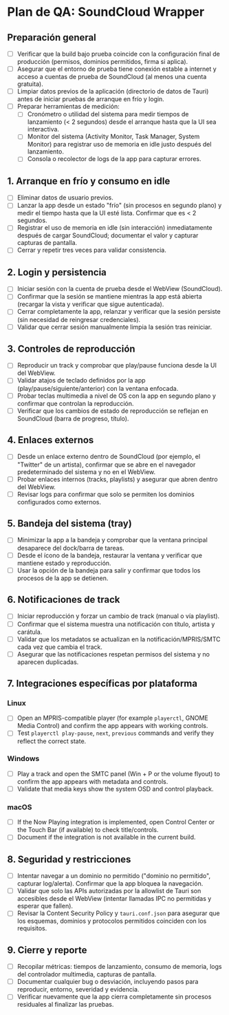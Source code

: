 # Plan de QA: SoundCloud Wrapper

## Preparación general
- [ ] Verificar que la build bajo prueba coincide con la configuración final de producción (permisos, dominios permitidos, firma si aplica).
- [ ] Asegurar que el entorno de prueba tiene conexión estable a internet y acceso a cuentas de prueba de SoundCloud (al menos una cuenta gratuita).
- [ ] Limpiar datos previos de la aplicación (directorio de datos de Tauri) antes de iniciar pruebas de arranque en frío y login.
- [ ] Preparar herramientas de medición:
  - [ ] Cronómetro o utilidad del sistema para medir tiempos de lanzamiento (< 2 segundos) desde el arranque hasta que la UI sea interactiva.
  - [ ] Monitor del sistema (Activity Monitor, Task Manager, System Monitor) para registrar uso de memoria en idle justo después del lanzamiento.
  - [ ] Consola o recolector de logs de la app para capturar errores.

## 1. Arranque en frío y consumo en idle
- [ ] Eliminar datos de usuario previos.
- [ ] Lanzar la app desde un estado "frío" (sin procesos en segundo plano) y medir el tiempo hasta que la UI esté lista. Confirmar que es < 2 segundos.
- [ ] Registrar el uso de memoria en idle (sin interacción) inmediatamente después de cargar SoundCloud; documentar el valor y capturar capturas de pantalla.
- [ ] Cerrar y repetir tres veces para validar consistencia.

## 2. Login y persistencia
- [ ] Iniciar sesión con la cuenta de prueba desde el WebView (SoundCloud).
- [ ] Confirmar que la sesión se mantiene mientras la app está abierta (recargar la vista y verificar que sigue autenticada).
- [ ] Cerrar completamente la app, relanzar y verificar que la sesión persiste (sin necesidad de reingresar credenciales).
- [ ] Validar que cerrar sesión manualmente limpia la sesión tras reiniciar.

## 3. Controles de reproducción
- [ ] Reproducir un track y comprobar que play/pause funciona desde la UI del WebView.
- [ ] Validar atajos de teclado definidos por la app (play/pause/siguiente/anterior) con la ventana enfocada.
- [ ] Probar teclas multimedia a nivel de OS con la app en segundo plano y confirmar que controlan la reproducción.
- [ ] Verificar que los cambios de estado de reproducción se reflejan en SoundCloud (barra de progreso, título).

## 4. Enlaces externos
- [ ] Desde un enlace externo dentro de SoundCloud (por ejemplo, el "Twitter" de un artista), confirmar que se abre en el navegador predeterminado del sistema y no en el WebView.
- [ ] Probar enlaces internos (tracks, playlists) y asegurar que abren dentro del WebView.
- [ ] Revisar logs para confirmar que solo se permiten los dominios configurados como externos.

## 5. Bandeja del sistema (tray)
- [ ] Minimizar la app a la bandeja y comprobar que la ventana principal desaparece del dock/barra de tareas.
- [ ] Desde el ícono de la bandeja, restaurar la ventana y verificar que mantiene estado y reproducción.
- [ ] Usar la opción de la bandeja para salir y confirmar que todos los procesos de la app se detienen.

## 6. Notificaciones de track
- [ ] Iniciar reproducción y forzar un cambio de track (manual o vía playlist).
- [ ] Confirmar que el sistema muestra una notificación con título, artista y carátula.
- [ ] Validar que los metadatos se actualizan en la notificación/MPRIS/SMTC cada vez que cambia el track.
- [ ] Asegurar que las notificaciones respetan permisos del sistema y no aparecen duplicadas.

## 7. Integraciones específicas por plataforma
### Linux
- [ ] Open an MPRIS-compatible player (for example `playerctl`, GNOME Media Control) and confirm the app appears with working controls.
- [ ] Test `playerctl play-pause`, `next`, `previous` commands and verify they reflect the correct state.

### Windows
- [ ] Play a track and open the SMTC panel (Win + P or the volume flyout) to confirm the app appears with metadata and controls.
- [ ] Validate that media keys show the system OSD and control playback.

### macOS
- [ ] If the Now Playing integration is implemented, open Control Center or the Touch Bar (if available) to check title/controls.
- [ ] Document if the integration is not available in the current build.

## 8. Seguridad y restricciones
- [ ] Intentar navegar a un dominio no permitido ("dominio no permitido", capturar log/alerta). Confirmar que la app bloquea la navegación.
- [ ] Validar que solo las APIs autorizadas por la allowlist de Tauri son accesibles desde el WebView (intentar llamadas IPC no permitidas y esperar que fallen).
- [ ] Revisar la Content Security Policy y `tauri.conf.json` para asegurar que los esquemas, dominios y protocolos permitidos coinciden con los requisitos.

## 9. Cierre y reporte
- [ ] Recopilar métricas: tiempos de lanzamiento, consumo de memoria, logs del controlador multimedia, capturas de pantalla.
- [ ] Documentar cualquier bug o desviación, incluyendo pasos para reproducir, entorno, severidad y evidencia.
- [ ] Verificar nuevamente que la app cierra completamente sin procesos residuales al finalizar las pruebas.
